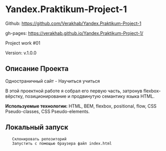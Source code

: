 # Yandex.Praktikum-Project-1

Github: https://github.com/Verakhab/Yandex.Praktikum-Project-1

gh-pages: https://verakhab.github.io/Yandex.Praktikum-Project-1/

Project work #01

Version: v.1.0.0

## Описание Проекта

Одностраничный сайт - Научиться учиться

В этой проектной работе я собрал его первую часть, затронув flexbox-вёрстку, позиционирование и продвинутую семантику языка HTML.

__Используемые технологии:__ HTML, BEM, flexbox, positional, flow, CSS Pseudo-classes, CSS Pseudo-elements.

## Локальный запуск
  ```
     Склонировать репозиторий
     Запустить с помощью браузера файл index.html
  ```
  